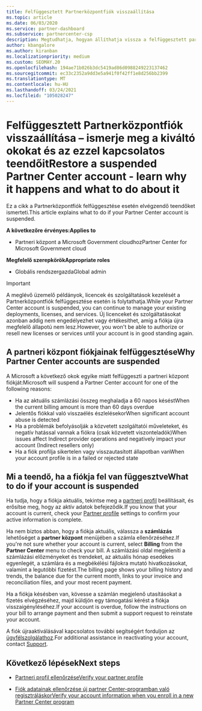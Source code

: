 ```yaml
---
title: Felfüggesztett Partnerközpontfiók visszaállítása
ms.topic: article
ms.date: 06/03/2020
ms.service: partner-dashboard
ms.subservice: partnercenter-csp
description: Megtudhatja, hogyan állíthatja vissza a felfüggesztett partneri központ fiókját, a partneri fiókok felfüggesztését, valamint azt, hogy miként használhatja a fiókját a felfüggesztés során.
author: kbangalore
ms.author: kiranban
ms.localizationpriority: medium
ms.custom: SEOMAY.20
ms.openlocfilehash: 194ae71b026b3dc5419ad86d0988249223137462
ms.sourcegitcommit: ec33c2352a9dd3e5a941f0f42ff1e8d256bb2399
ms.translationtype: MT
ms.contentlocale: hu-HU
ms.lasthandoff: 03/24/2021
ms.locfileid: "105028247"
---
```

# <a name="restore-a-suspended-partner-center-account---learn-why-it-happens-and-what-to-do-about-it"></a><span data-ttu-id="e1aaa-103">Felfüggesztett Partnerközpontfiók visszaállítása – ismerje meg a kiváltó okokat és az ezzel kapcsolatos teendőit</span><span class="sxs-lookup"><span data-stu-id="e1aaa-103">Restore a suspended Partner Center account - learn why it happens and what to do about it</span></span>

<span data-ttu-id="e1aaa-104">Ez a cikk a Partnerközpontfiók felfüggesztése esetén elvégzendő teendőket ismerteti.</span><span class="sxs-lookup"><span data-stu-id="e1aaa-104">This article explains what to do if your Partner Center account is suspended.</span></span>

<span data-ttu-id="e1aaa-105">**A következőre érvényes:**</span><span class="sxs-lookup"><span data-stu-id="e1aaa-105">**Applies to**</span></span>

- <span data-ttu-id="e1aaa-106">Partneri központ a Microsoft Government cloudhoz</span><span class="sxs-lookup"><span data-stu-id="e1aaa-106">Partner Center for Microsoft Government cloud</span></span>

<span data-ttu-id="e1aaa-107">**Megfelelő szerepkörök**</span><span class="sxs-lookup"><span data-stu-id="e1aaa-107">**Appropriate roles**</span></span>

- <span data-ttu-id="e1aaa-108">Globális rendszergazda</span><span class="sxs-lookup"><span data-stu-id="e1aaa-108">Global admin</span></span>


> [!IMPORTANT]  
> <span data-ttu-id="e1aaa-109">A meglévő üzemelő példányok, licencek és szolgáltatások kezelését a Partnerközpontfiók felfüggesztése esetén is folytathatja.</span><span class="sxs-lookup"><span data-stu-id="e1aaa-109">While your Partner Center account is suspended, you can continue to manage your existing deployments, licenses, and services.</span></span> <span data-ttu-id="e1aaa-110">Új licenceket és szolgáltatásokat azonban addig nem engedélyezhet vagy értékesíthet, amíg a fiókja újra megfelelő állapotú nem lesz.</span><span class="sxs-lookup"><span data-stu-id="e1aaa-110">However, you won't be able to authorize or resell new licenses or services until your account is in good standing again.</span></span>

## <a name="why-partner-center-accounts-are-suspended"></a><span data-ttu-id="e1aaa-111">A partneri központ fiókjainak felfüggesztése</span><span class="sxs-lookup"><span data-stu-id="e1aaa-111">Why Partner Center accounts are suspended</span></span>

<span data-ttu-id="e1aaa-112">A Microsoft a következő okok egyike miatt felfüggeszti a partneri központ fiókját:</span><span class="sxs-lookup"><span data-stu-id="e1aaa-112">Microsoft will suspend a Partner Center account for one of the following reasons:</span></span>

- <span data-ttu-id="e1aaa-113">Ha az aktuális számlázási összeg meghaladja a 60 napos késést</span><span class="sxs-lookup"><span data-stu-id="e1aaa-113">When the current billing amount is more than 60 days overdue</span></span>
- <span data-ttu-id="e1aaa-114">Jelentős fiókkal való visszaélés észlelésekor</span><span class="sxs-lookup"><span data-stu-id="e1aaa-114">When significant account abuse is detected</span></span>
- <span data-ttu-id="e1aaa-115">Ha a problémák befolyásolják a közvetett szolgáltatói műveleteket, és negatív hatással vannak a fiókra (csak közvetett viszonteladók)</span><span class="sxs-lookup"><span data-stu-id="e1aaa-115">When issues affect Indirect provider operations and negatively impact your account (Indirect resellers only)</span></span>
- <span data-ttu-id="e1aaa-116">Ha a fiók profilja sikertelen vagy visszautasított állapotban van</span><span class="sxs-lookup"><span data-stu-id="e1aaa-116">When your account profile is in a failed or rejected state</span></span>

## <a name="what-to-do-if-your-account-is-suspended"></a><span data-ttu-id="e1aaa-117">Mi a teendő, ha a fiókja fel van függesztve</span><span class="sxs-lookup"><span data-stu-id="e1aaa-117">What to do if your account is suspended</span></span>

<span data-ttu-id="e1aaa-118">Ha tudja, hogy a fiókja aktuális, tekintse meg a [partneri profil](https://partner.microsoft.com/pcv/accountsettings/partnerprofile) beállításait, és erősítse meg, hogy az aktív adatok befejeződik.</span><span class="sxs-lookup"><span data-stu-id="e1aaa-118">If you know that your account is current, check your [Partner profile](https://partner.microsoft.com/pcv/accountsettings/partnerprofile) settings to confirm your active information is complete.</span></span> 

<span data-ttu-id="e1aaa-119">Ha nem biztos abban, hogy a fiókja aktuális, válassza a **számlázás** lehetőséget a **partner központ** menüjében a számla ellenőrzéséhez.</span><span class="sxs-lookup"><span data-stu-id="e1aaa-119">If you're not sure whether your account is current, select **Billing** from the **Partner Center** menu to check your bill.</span></span> <span data-ttu-id="e1aaa-120">A számlázási oldal megjeleníti a számlázási előzményeket és trendeket, az aktuális hónap esedékes egyenlegét, a számlára és a megbékélési fájlokra mutató hivatkozásokat, valamint a legutóbbi fizetést.</span><span class="sxs-lookup"><span data-stu-id="e1aaa-120">The billing page shows your billing history and trends, the balance due for the current month, links to your invoice and reconciliation files, and your most recent payment.</span></span>

<span data-ttu-id="e1aaa-121">Ha a fiókja késésben van, kövesse a számlán megjelenő utasításokat a fizetés elvégzéséhez, majd küldjön egy támogatási kérést a fiókja visszaigényléséhez.</span><span class="sxs-lookup"><span data-stu-id="e1aaa-121">If your account is overdue, follow the instructions on your bill to arrange payment and then submit a support request to reinstate your account.</span></span> 

<span data-ttu-id="e1aaa-122">A fiók újraaktiválásával kapcsolatos további segítségért forduljon az [ügyfélszolgálathoz](https://partner.microsoft.com/dashboard/support/csp/servicerequests/create).</span><span class="sxs-lookup"><span data-stu-id="e1aaa-122">For additional assistance in reactivating your account, contact [Support](https://partner.microsoft.com/dashboard/support/csp/servicerequests/create).</span></span>

## <a name="next-steps"></a><span data-ttu-id="e1aaa-123">Következő lépések</span><span class="sxs-lookup"><span data-stu-id="e1aaa-123">Next steps</span></span>

- [<span data-ttu-id="e1aaa-124">Partneri profil ellenőrzése</span><span class="sxs-lookup"><span data-stu-id="e1aaa-124">Verify your partner profile</span></span>](update-your-partner-profile.md)

- [<span data-ttu-id="e1aaa-125">Fiók adatainak ellenőrzése új partner Center-programban való regisztráláskor</span><span class="sxs-lookup"><span data-stu-id="e1aaa-125">Verify your account information when you enroll in a new Partner Center program</span></span>](verification-responses.md)
